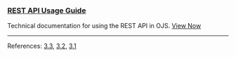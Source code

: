 
### [REST API Usage Guide](/dev/api)

Technical documentation for using the REST API in OJS. [View Now](/dev/api)

---

References: [3.3](/dev/api/ojs/3.3), [3.2](/dev/api/ojs/3.2), [3.1](/dev/api/ojs/3.1)